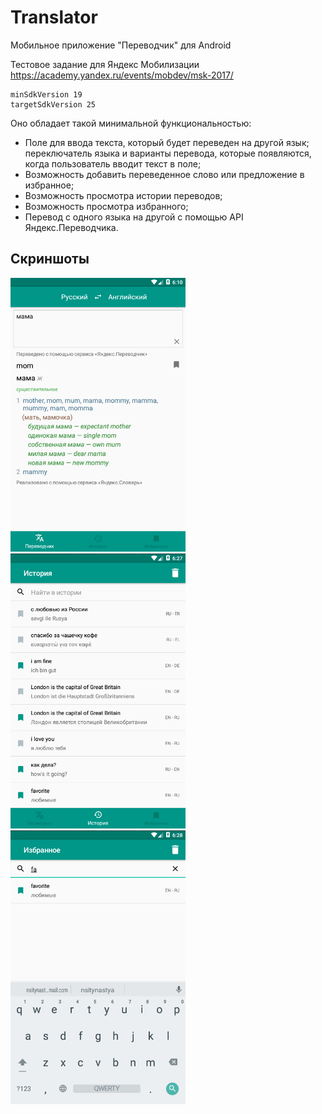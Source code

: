 # Translator
Мобильное приложение "Переводчик" для Android 

Тестовое задание для Яндекс Мобилизации
https://academy.yandex.ru/events/mobdev/msk-2017/

```
minSdkVersion 19
targetSdkVersion 25
```

Оно обладает такой минимальной функциональностью:

* Поле для ввода текста, который будет переведен на другой язык; переключатель языка и варианты перевода, которые появляются, когда пользователь вводит текст в поле;
* Возможность добавить переведенное слово или предложение в избранное;
* Возможность просмотра истории переводов;
* Возможность просмотра избранного;
* Перевод с одного языка на другой с помощью API Яндекс.Переводчика.


## Скриншоты

<img src="https://github.com/Nsity/Translator/blob/master/screenshots/translate.PNG"
width="280">
<img src="https://github.com/Nsity/Translator/blob/master/screenshots/history.PNG"
width="280">
<img src="https://github.com/Nsity/Translator/blob/master/screenshots/favorite.PNG"
width="280">

